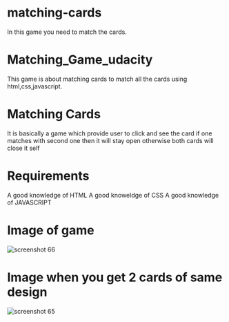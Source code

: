 # matching-cards
In this game you need to match the cards.
# Matching_Game_udacity
This game is about matching cards to match all the cards using html,css,javascript.
# Matching Cards 
It is basically a game which provide user to click and see the card if one matches with second one then it will stay open otherwise both 
cards will close it self
# Requirements
A good knowledge of HTML
A good knoweldge of CSS
A good knowledge of JAVASCRIPT
 
 # Image of game
 ![screenshot 66](https://user-images.githubusercontent.com/22917384/41036388-81b9e86c-69ad-11e8-983e-2a053f7661db.png)

# Image when you get 2 cards of same design
![screenshot 65](https://user-images.githubusercontent.com/22917384/41036495-da83a74e-69ad-11e8-896f-8e064aee629b.png)

 
